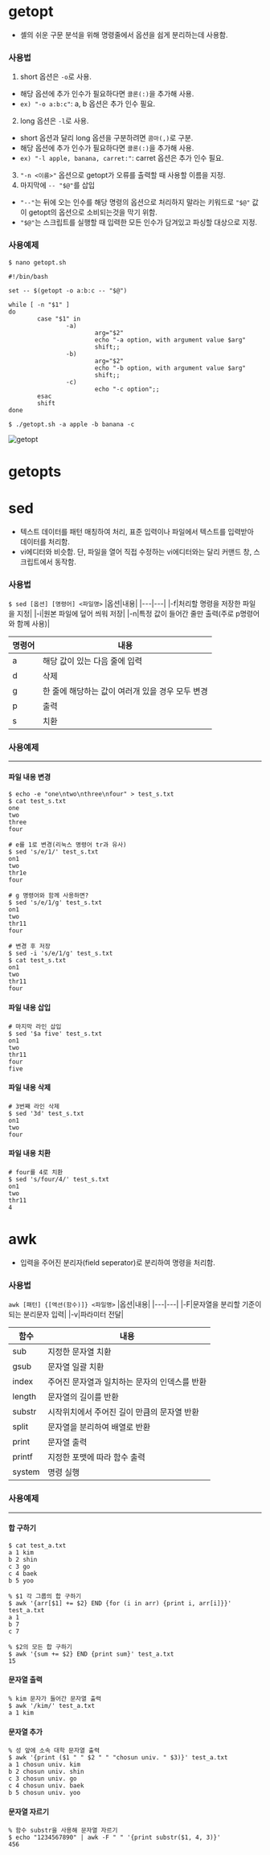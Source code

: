 # getopt
* 셸의 쉬운 구문 분석을 위해 명령줄에서 옵션을 쉽게 분리하는데 사용함.
### 사용법
1) short 옵션은 `-o`로 사용.
  * 해당 옵션에 추가 인수가 필요하다면 `콜론(:)`을 추가해 사용.
  * `ex) "-o a:b:c"`: a, b 옵션은 추가 인수 필요.
2) long 옵션은 `-l`로 사용.
  * short 옵션과 달리 long 옵션을 구분하려면 `콤마(,)`로 구분.
  * 해당 옵션에 추가 인수가 필요하다면 `콜론(:)`을 추가해 사용.
  * `ex) "-l apple, banana, carret:"`: carret 옵션은 추가 인수 필요.
3) `"-n <이름>"` 옵션으로 getopt가 오류를 출력할 때 사용할 이름을 지정.
4) 마지막에 `-- "$@"`를 삽입
  * `"--"`는 뒤에 오는 인수를 해당 명령의 옵션으로 처리하지 말라는 키워드로 `"$@"` 값이 getopt의 옵션으로 소비되는것을 막기 위함.
  * `"$@"`는 스크립트를 실행할 때 입력한 모든 인수가 담겨있고 파싱할 대상으로 지정.

### 사용예제
```shell script
$ nano getopt.sh

#!/bin/bash

set -- $(getopt -o a:b:c -- "$@")

while [ -n "$1" ]
do
        case "$1" in
                -a)
                        arg="$2"
                        echo "-a option, with argument value $arg"
                        shift;;
                -b)
                        arg="$2"
                        echo "-b option, with argument value $arg"
                        shift;;
                -c)
                        echo "-c option";;
        esac
        shift
done

$ ./getopt.sh -a apple -b banana -c
```
![getopt](https://user-images.githubusercontent.com/68629440/142728993-7b8327d8-6f78-47a0-969f-825a1f3ba487.png)

# getopts


# sed
* 텍스트 데이터를 패턴 매칭하여 처리, 표준 입력이나 파일에서 텍스트를 입력받아 데이터를 처리함.
* vi에디터와 비슷함. 단, 파일을 열어 직접 수정하는 vi에디터와는 달리 커맨드 창, 스크립트에서 동작함.
### 사용법
`$ sed [옵션] [명령어] <파일명>`
|옵션|내용|
|---|---|
|-f|처리할 명령을 저장한 파일을 지정|
|-i|원본 파일에 덮어 씌워 저장|
|-n|특정 값이 들어간 줄만 출력(주로 p명령어와 함께 사용)|

|명령어|내용|
|---|---|
|a|해당 값이 있는 다음 줄에 입력|
|d|삭제|
|g|한 줄에 해당하는 값이 여러개 있을 경우 모두 변경|
|p|출력|
|s|치환|

### 사용예제
---
#### 파일 내용 변경
```shell script
$ echo -e "one\ntwo\nthree\nfour" > test_s.txt
$ cat test_s.txt
one
two
three
four

# e를 1로 변경(리눅스 명령어 tr과 유사)
$ sed 's/e/1/' test_s.txt
on1
two
thr1e
four

# g 명령어와 함께 사용하면?
$ sed 's/e/1/g' test_s.txt
on1
two
thr11
four

# 변경 후 저장
$ sed -i 's/e/1/g' test_s.txt
$ cat test_s.txt
on1
two
thr11
four
```
#### 파일 내용 삽입
```shell script
# 마지막 라인 삽입
$ sed '$a five' test_s.txt
on1
two
thr11
four
five
```
#### 파일 내용 삭제
```shell script
# 3번째 라인 삭제
$ sed '3d' test_s.txt
on1
two
four
```
#### 파일 내용 치환
```shell script
# four를 4로 치환
$ sed 's/four/4/' test_s.txt
on1
two
thr11
4
```
# awk
* 입력을 주어진 분리자(field seperator)로 분리하여 명령을 처리함.
### 사용법
` awk [패턴] {[액션(함수)]} <파일명> `
|옵션|내용|
|---|---|
|-F|문자열을 분리할 기준이 되는 분리문자 입력|
|-v|파라미터 전달|

|함수|내용|
|---|---|
|sub|지정한 문자열 치환|
|gsub|문자열 일괄 치환|
|index|주어진 문자열과 일치하는 문자의 인덱스를 반환|
|length|문자열의 길이를 반환|
|substr|시작위치에서 주어진 길이 만큼의 문자열 반환|
|split|문자열을 분리하여 배열로 반환|
|print|문자열 출력|
|printf|지정한 포맷에 따라 함수 출력|
|system|명령 실행|

### 사용예제
---
#### 합 구하기
```shell script
$ cat test_a.txt
a 1 kim
b 2 shin
c 3 go
c 4 baek
b 5 yoo

% $1 각 그룹의 합 구하기
$ awk '{arr[$1] += $2} END {for (i in arr) {print i, arr[i]}}' test_a.txt
a 1
b 7
c 7

% $2의 모든 합 구하기
$ awk '{sum += $2} END {print sum}' test_a.txt
15
```

#### 문자열 출력
```shell script
% kim 문자가 들어간 문자열 출력
$ awk '/kim/' test_a.txt
a 1 kim
```

#### 문자열 추가
```shell script
% 성 앞에 소속 대학 문자열 출력
$ awk '{print ($1 " " $2 " " "chosun univ. " $3)}' test_a.txt
a 1 chosun univ. kim
b 2 chosun univ. shin
c 3 chosun univ. go
c 4 chosun univ. baek
b 5 chosun univ. yoo
```

#### 문자열 자르기
```shell script
% 함수 substr을 사용해 문자열 자르기
$ echo "1234567890" | awk -F " " '{print substr($1, 4, 3)}'
456
```
